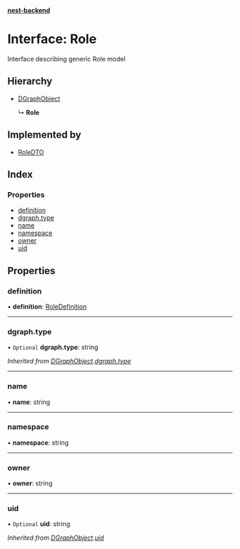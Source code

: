 **[nest-backend](../README.md)**

# Interface: Role

Interface describing generic Role model

## Hierarchy

* [DGraphObject](dgraphobject.md)

  ↳ **Role**

## Implemented by

* [RoleDTO](../classes/roledto.md)

## Index

### Properties

* [definition](role.md#definition)
* [dgraph.type](role.md#dgraph.type)
* [name](role.md#name)
* [namespace](role.md#namespace)
* [owner](role.md#owner)
* [uid](role.md#uid)

## Properties

### definition

•  **definition**: [RoleDefinition](roledefinition.md)

___

### dgraph.type

• `Optional` **dgraph.type**: string

*Inherited from [DGraphObject](dgraphobject.md).[dgraph.type](dgraphobject.md#dgraph.type)*

___

### name

•  **name**: string

___

### namespace

•  **namespace**: string

___

### owner

•  **owner**: string

___

### uid

• `Optional` **uid**: string

*Inherited from [DGraphObject](dgraphobject.md).[uid](dgraphobject.md#uid)*
